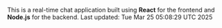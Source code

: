 This is a real-time chat application built using **React** for the frontend and **Node.js** for the backend.
Last updated: Tue Mar 25 05:08:29 UTC 2025
